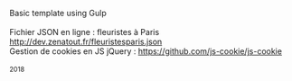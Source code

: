 Basic template using Gulp<br/>
<br/>
Fichier JSON en ligne : fleuristes à Paris http://dev.zenatout.fr/fleuristesparis.json <br/>
Gestion de cookies en JS jQuery : https://github.com/js-cookie/js-cookie <br/>
<br/>
<sub>2018</sub>
